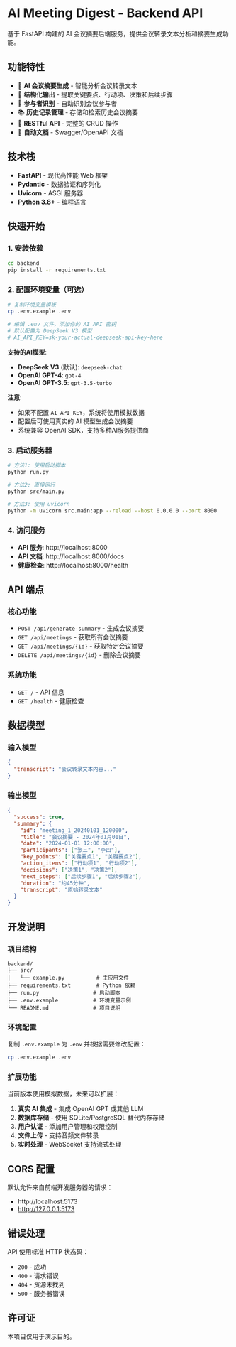 # AI Meeting Digest - Backend API

基于 FastAPI 构建的 AI 会议摘要后端服务，提供会议转录文本分析和摘要生成功能。

## 功能特性

- 🤖 **AI 会议摘要生成** - 智能分析会议转录文本
- 📝 **结构化输出** - 提取关键要点、行动项、决策和后续步骤
- 👥 **参与者识别** - 自动识别会议参与者
- 📚 **历史记录管理** - 存储和检索历史会议摘要
- 🔄 **RESTful API** - 完整的 CRUD 操作
- 📖 **自动文档** - Swagger/OpenAPI 文档

## 技术栈

- **FastAPI** - 现代高性能 Web 框架
- **Pydantic** - 数据验证和序列化
- **Uvicorn** - ASGI 服务器
- **Python 3.8+** - 编程语言

## 快速开始

### 1. 安装依赖

```bash
cd backend
pip install -r requirements.txt
```

### 2. 配置环境变量（可选）

```bash
# 复制环境变量模板
cp .env.example .env

# 编辑 .env 文件，添加你的 AI API 密钥
# 默认配置为 DeepSeek V3 模型
# AI_API_KEY=sk-your-actual-deepseek-api-key-here
```

**支持的AI模型**: 
- **DeepSeek V3** (默认): `deepseek-chat`
- **OpenAI GPT-4**: `gpt-4`
- **OpenAI GPT-3.5**: `gpt-3.5-turbo`

**注意**: 
- 如果不配置 `AI_API_KEY`，系统将使用模拟数据
- 配置后可使用真实的 AI 模型生成会议摘要
- 系统兼容 OpenAI SDK，支持多种AI服务提供商

### 3. 启动服务器

```bash
# 方法1: 使用启动脚本
python run.py

# 方法2: 直接运行
python src/main.py

# 方法3: 使用 uvicorn
python -m uvicorn src.main:app --reload --host 0.0.0.0 --port 8000
```

### 4. 访问服务

- **API 服务**: http://localhost:8000
- **API 文档**: http://localhost:8000/docs
- **健康检查**: http://localhost:8000/health

## API 端点

### 核心功能

- `POST /api/generate-summary` - 生成会议摘要
- `GET /api/meetings` - 获取所有会议摘要
- `GET /api/meetings/{id}` - 获取特定会议摘要
- `DELETE /api/meetings/{id}` - 删除会议摘要

### 系统功能

- `GET /` - API 信息
- `GET /health` - 健康检查

## 数据模型

### 输入模型

```json
{
  "transcript": "会议转录文本内容..."
}
```

### 输出模型

```json
{
  "success": true,
  "summary": {
    "id": "meeting_1_20240101_120000",
    "title": "会议摘要 - 2024年01月01日",
    "date": "2024-01-01 12:00:00",
    "participants": ["张三", "李四"],
    "key_points": ["关键要点1", "关键要点2"],
    "action_items": ["行动项1", "行动项2"],
    "decisions": ["决策1", "决策2"],
    "next_steps": ["后续步骤1", "后续步骤2"],
    "duration": "约45分钟",
    "transcript": "原始转录文本"
  }
}
```

## 开发说明

### 项目结构

```
backend/
├── src/
│   └── example.py          # 主应用文件
├── requirements.txt        # Python 依赖
├── run.py                 # 启动脚本
├── .env.example           # 环境变量示例
└── README.md              # 项目说明
```

### 环境配置

复制 `.env.example` 为 `.env` 并根据需要修改配置：

```bash
cp .env.example .env
```

### 扩展功能

当前版本使用模拟数据，未来可以扩展：

1. **真实 AI 集成** - 集成 OpenAI GPT 或其他 LLM
2. **数据库存储** - 使用 SQLite/PostgreSQL 替代内存存储
3. **用户认证** - 添加用户管理和权限控制
4. **文件上传** - 支持音频文件转录
5. **实时处理** - WebSocket 支持流式处理

## CORS 配置

默认允许来自前端开发服务器的请求：
- http://localhost:5173
- http://127.0.0.1:5173

## 错误处理

API 使用标准 HTTP 状态码：
- `200` - 成功
- `400` - 请求错误
- `404` - 资源未找到
- `500` - 服务器错误

## 许可证

本项目仅用于演示目的。